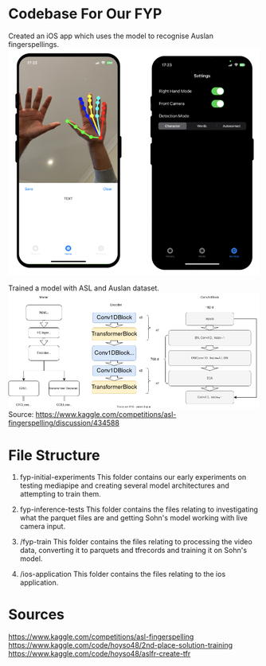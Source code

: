 # Codebase For Our FYP
Created an iOS app which uses the model to recognise Auslan fingerspellings.
![iOS Application](/readme/ios-application.png)

Trained a model with ASL and Auslan dataset.
![Sohn's Model Architecture](/readme/Sohn's%20Model%20Architrecture.png)
Source: https://www.kaggle.com/competitions/asl-fingerspelling/discussion/434588

# File Structure
1. fyp-initial-experiments
This folder contains our early experiments on testing mediapipe and creating several model architectures and attempting to train them.

2. fyp-inference-tests
This folder contains the files relating to investigating what the parquet files are and getting Sohn's model working with live camera input.

3. /fyp-train
This folder contains the files relating to processing the video data, converting it to parquets and tfrecords and training it on Sohn's model.

4. /ios-application
This folder contains the files relating to the ios application.

# Sources
https://www.kaggle.com/competitions/asl-fingerspelling<br>
https://www.kaggle.com/code/hoyso48/2nd-place-solution-training<br>
https://www.kaggle.com/code/hoyso48/aslfr-create-tfr